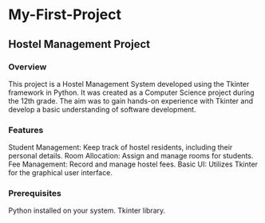 # My-First-Project
<h2>Hostel Management Project</h2>

<h3>Overview</h3>
This project is a Hostel Management System developed using the Tkinter framework in Python. It was created as a Computer Science project during the 12th grade. The aim was to gain hands-on experience with Tkinter and develop a basic understanding of software development.

<h3>Features</h3>
Student Management: Keep track of hostel residents, including their personal details.
Room Allocation: Assign and manage rooms for students.
Fee Management: Record and manage hostel fees.
Basic UI: Utilizes Tkinter for the graphical user interface.

<h3>Prerequisites</h3>
Python installed on your system.
Tkinter library.
